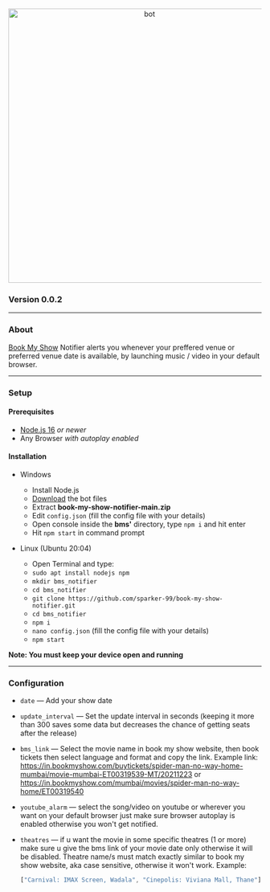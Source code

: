 <div align="center">
  <br />
  <p>
    <img src="https://i.ibb.co/pZQRpcK/bmsn.png" width="546" alt="bot" />
  </p>
</div>

### Version 0.0.2
_______

### About

[Book My Show](https://in.bookmyshow.com/) Notifier alerts you whenever your preffered venue or preferred venue date is available, by launching music / video in your default browser.
___

### Setup

#### Prerequisites

* [Node.js 16](https://nodejs.org/en/download) *or newer*
* Any Browser *with autoplay enabled*

#### Installation

* Windows
  + Install Node.js
  + [Download](https://github.com/sparker-99/book-my-show-notifier/archive/refs/heads/main.zip) the bot files
  + Extract **book-my-show-notifier-main.zip**
  + Edit `config.json` (fill the config file with your details)
  + Open console inside the **bms'** directory, type `npm i` and hit enter
  + Hit `npm start` in command prompt

* Linux (Ubuntu 20:04)
  + Open Terminal and type:
  + `sudo apt install nodejs npm`
  + `mkdir bms_notifier`
  + `cd bms_notifier`
  + `git clone https://github.com/sparker-99/book-my-show-notifier.git`
  + `cd bms_notifier`
  + `npm i`
  + `nano config.json` (fill the config file with your details)
  + `npm start`

**Note: You must keep your device open and running**
___

### Configuration

* `date` &mdash; Add your show date
* `update_interval` &mdash; Set the update interval in seconds (keeping it more than 300 saves some data but decreases the chance of getting seats after the
   release)
* `bms_link` &mdash; Select the movie name in book my show website, then book tickets then select language and format and copy the
   link.
   Example link: https://in.bookmyshow.com/buytickets/spider-man-no-way-home-mumbai/movie-mumbai-ET00319539-MT/20211223 or https://in.bookmyshow.com/mumbai/movies/spider-man-no-way-home/ET00319540
 
* `youtube_alarm` &mdash; select the song/video on youtube or wherever you want on your default browser just make sure browser autoplay is enabled otherwise you
    won't get notified.
* `theatres` &mdash; if u want the movie in some specific theatres (1 or more) make sure u give the bms link of your movie date only otherwise it will be disabled.
   Theatre name/s must match exactly similar to book my show website, aka case sensitive, otherwise it won't work. Example: 
    ```js
    ["Carnival: IMAX Screen, Wadala", "Cinepolis: Viviana Mall, Thane"]
    ```